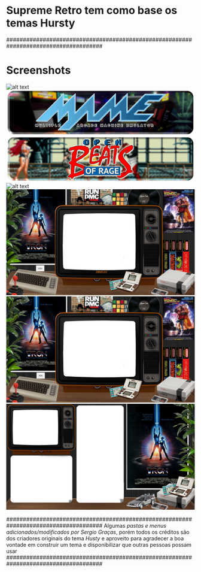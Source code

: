 # Supreme Retro tem como base os temas Hursty

#####################################################################################

# Screenshots
![alt text](internet/_inc/system.png "Menu")
![alt text](mame/_inc/system.png "Menu")
![alt text](openbor/_inc/system.png "Menu")
![alt text](fba/_inc/system.png "Menu")
![alt text](_inc/images/main_top.png "Fundo")
![alt text](_inc/images/system_basic.png "Fundo")
![alt text](_inc/images/system_video.png "Fundo")

#####################################################################################
Algumas *pastas e menus adicionados/modificados por Sergio Graças*, porém todos os créditos são dos criadores originais do tema *Husty* e aproveito para agradecer a boa vontade em construir um tema e disponibilizar que outras pessoas possam usar
#####################################################################################
